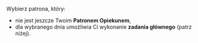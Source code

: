 Wybierz patrona, który:
- nie jest jeszcze Twoim **Patronem Opiekunem**,
- dla <span class="selected-day-info">wybranego dnia</span> umożliwia Ci wykonanie **zadania głównego** (patrz niżej).
